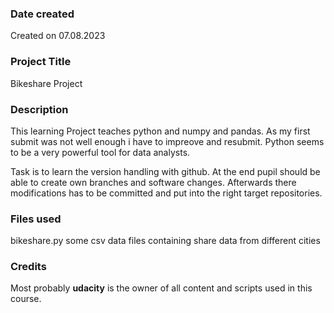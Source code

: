 ### Date created
Created on 07.08.2023

### Project Title
Bikeshare Project

### Description
This learning Project teaches python and numpy and pandas. As my first submit was not well enough
i have to impreove and resubmit.
Python seems to be a very powerful tool for data analysts.

Task is to learn the version handling with github. At the end pupil should be able to create own branches and software changes. Afterwards there modifications has to be committed and put into the right target repositories. 

### Files used
bikeshare.py
some csv data files containing share data from different cities


### Credits
Most probably **udacity** is the owner of all content and scripts used in this course.


